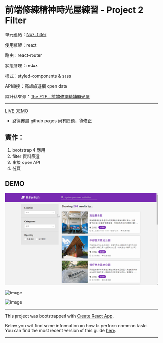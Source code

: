 # 前端修練精神時光屋練習 - Project 2 Filter

 單元連結：[No2. filter](https://www.facebook.com/groups/173311386703334/learning_content/?filter=377909922704174&post=181532992547840)

 使用框架：react

 路由：react-router

 狀態管理：redux

 樣式：styled-components & sass

 API串接：高雄旅遊網 open data

 設計稿來源：[The F2E - 前端修練精神時光屋](https://hexschool.github.io/THE_F2E_Design/week2-filter/?fbclid=IwAR3TbTmAwta5A2xd1kf1NsaTFTIjwO2lr3EyxZlyJXFzLYFx9VUjTT6l4-8)

---

[LIVE DEMO](https://ivywang122.github.io/filter-tourism-app/)

- 路徑佈屬 github pages 尚有問題，待修正


## 實作：

1. bootstrap 4 應用
2. filter 資料篩選
3. 串接 open API
4. 分頁

## DEMO

![image](https://github.com/ivywang122/filter-tourism-app/blob/master/images/002.gif)

![image](https://github.com/ivywang122/filter-tourism-app/blob/master/images/003.gif)

![image](https://github.com/ivywang122/filter-tourism-app/blob/master/images/004.gif)

---

This project was bootstrapped with [Create React App](https://github.com/facebookincubator/create-react-app).

Below you will find some information on how to perform common tasks.<br>
You can find the most recent version of this guide [here](https://github.com/facebookincubator/create-react-app/blob/master/packages/react-scripts/template/README.md).

---
